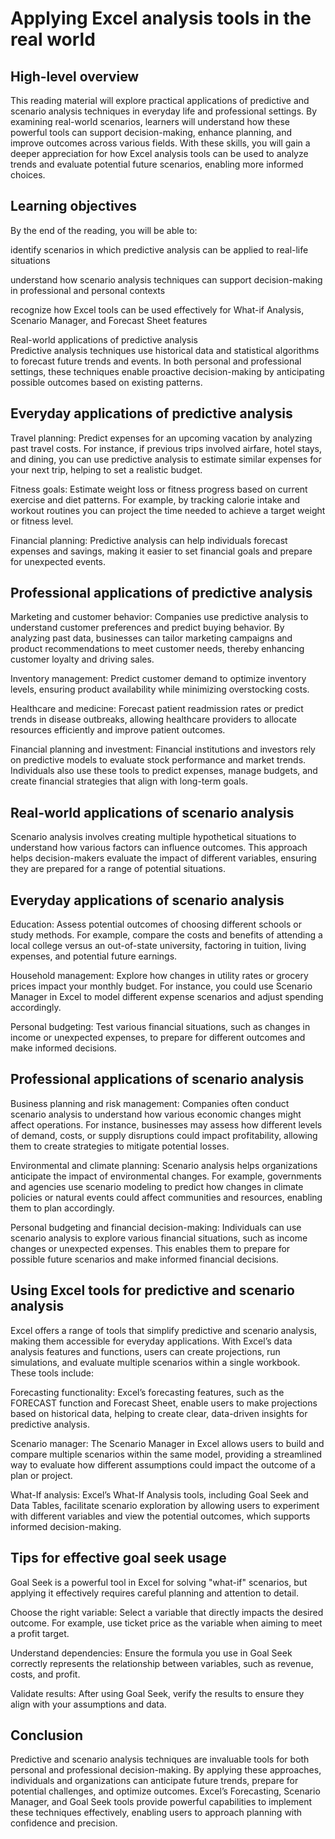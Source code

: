 # Applying Excel analysis tools in the real world                      
## High-level overview                     
This reading material will explore practical applications of predictive and scenario analysis techniques in everyday life and professional settings. By examining real-world scenarios, learners will understand how these powerful tools can support decision-making, enhance planning, and improve outcomes across various fields. With these skills, you will gain a deeper appreciation for how Excel analysis tools can be used to analyze trends and evaluate potential future scenarios, enabling more informed choices.

## Learning objectives                                                       
By the end of the reading, you will be able to:

identify scenarios in which predictive analysis can be applied to real-life situations

understand how scenario analysis techniques can support decision-making in professional and personal contexts

recognize how Excel tools can be used effectively for What-if Analysis, Scenario Manager, and Forecast Sheet features

Real-world applications of predictive analysis                                   
Predictive analysis techniques use historical data and statistical algorithms to forecast future trends and events. In both personal and professional settings, these techniques enable proactive decision-making by anticipating possible outcomes based on existing patterns. 

## Everyday applications of predictive analysis                              
Travel planning: Predict expenses for an upcoming vacation by analyzing past travel costs. For instance, if previous trips involved airfare, hotel stays, and dining, you can use predictive analysis to estimate similar expenses for your next trip, helping to set a realistic budget.

Fitness goals: Estimate weight loss or fitness progress based on current exercise and diet patterns. For example, by tracking calorie intake and workout routines you can project the time needed to achieve a target weight or fitness level.

Financial planning: Predictive analysis can help individuals forecast expenses and savings, making it easier to set financial goals and prepare for unexpected events.

## Professional applications of predictive analysis             
Marketing and customer behavior: Companies use predictive analysis to understand customer preferences and predict buying behavior. By analyzing past data, businesses can tailor marketing campaigns and product recommendations to meet customer needs, thereby enhancing customer loyalty and driving sales.

Inventory management: Predict customer demand to optimize inventory levels, ensuring product availability while minimizing overstocking costs.

Healthcare and medicine: Forecast patient readmission rates or predict trends in disease outbreaks, allowing healthcare providers to allocate resources efficiently and improve patient outcomes.

Financial planning and investment: Financial institutions and investors rely on predictive models to evaluate stock performance and market trends. Individuals also use these tools to predict expenses, manage budgets, and create financial strategies that align with long-term goals.

## Real-world applications of scenario analysis           
Scenario analysis involves creating multiple hypothetical situations to understand how various factors can influence outcomes. This approach helps decision-makers evaluate the impact of different variables, ensuring they are prepared for a range of potential situations. 

## Everyday applications of scenario analysis                 
Education: Assess potential outcomes of choosing different schools or study methods. For example, compare the costs and benefits of attending a local college versus an out-of-state university, factoring in tuition, living expenses, and potential future earnings.

Household management: Explore how changes in utility rates or grocery prices impact your monthly budget. For instance, you could use Scenario Manager in Excel to model different expense scenarios and adjust spending accordingly.

Personal budgeting: Test various financial situations, such as changes in income or unexpected expenses, to prepare for different outcomes and make informed decisions.

## Professional applications of scenario analysis               
Business planning and risk management: Companies often conduct scenario analysis to understand how various economic changes might affect operations. For instance, businesses may assess how different levels of demand, costs, or supply disruptions could impact profitability, allowing them to create strategies to mitigate potential losses.

Environmental and climate planning: Scenario analysis helps organizations anticipate the impact of environmental changes. For example, governments and agencies use scenario modeling to predict how changes in climate policies or natural events could affect communities and resources, enabling them to plan accordingly.

Personal budgeting and financial decision-making: Individuals can use scenario analysis to explore various financial situations, such as income changes or unexpected expenses. This enables them to prepare for possible future scenarios and make informed financial decisions.

## Using Excel tools for predictive and scenario analysis                                        
Excel offers a range of tools that simplify predictive and scenario analysis, making them accessible for everyday applications. With Excel’s data analysis features and functions, users can create projections, run simulations, and evaluate multiple scenarios within a single workbook. These tools include:

Forecasting functionality: Excel’s forecasting features, such as the FORECAST function and Forecast Sheet, enable users to make projections based on historical data, helping to create clear, data-driven insights for predictive analysis.

Scenario manager: The Scenario Manager in Excel allows users to build and compare multiple scenarios within the same model, providing a streamlined way to evaluate how different assumptions could impact the outcome of a plan or project.

What-If analysis: Excel’s What-If Analysis tools, including Goal Seek and Data Tables, facilitate scenario exploration by allowing users to experiment with different variables and view the potential outcomes, which supports informed decision-making.

## Tips for effective goal seek usage                         
Goal Seek is a powerful tool in Excel for solving "what-if" scenarios, but applying it effectively requires careful planning and attention to detail.

Choose the right variable: Select a variable that directly impacts the desired outcome. For example, use ticket price as the variable when aiming to meet a profit target.

Understand dependencies: Ensure the formula you use in Goal Seek correctly represents the relationship between variables, such as revenue, costs, and profit.

Validate results: After using Goal Seek, verify the results to ensure they align with your assumptions and data.

## Conclusion                     
Predictive and scenario analysis techniques are invaluable tools for both personal and professional decision-making. By applying these approaches, individuals and organizations can anticipate future trends, prepare for potential challenges, and optimize outcomes. Excel’s Forecasting, Scenario Manager, and Goal Seek tools provide powerful capabilities to implement these techniques effectively, enabling users to approach planning with confidence and precision.
